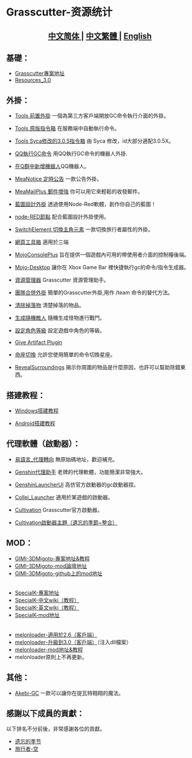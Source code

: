 # Grasscutter-资源统计

<h2 align="center">
<a href="https://github.com/Yuer-QAQ/Grasscutter-Plugin/blob/main/README.md">中文简体
</a> | 
<a href="https://github.com/Yuer-QAQ/Grasscutter-Plugin/blob/main/README_zh-TW.md">中文繁體
</a> | 
<a href="https://github.com/Yuer-QAQ/Grasscutter-Plugin/blob/main/README_en-US.md">English
</a>
</h2>

## 基礎：

* [Grasscutter專案地址](https://github.com/Grasscutters/Grasscutter)
* [Resources_3.0](https://github.com/tamilpp25/Grasscutter_Resources)

## 外掛： 

* [Tools 前置外掛](https://github.com/jie65535/gc-opencommand-plugin)   一個為第三方客戶端開放GC命令執行介面的外掛。

* [Tools 原版指令箱](https://github.com/jie65535/GrasscutterCommandGenerator)  在服務端中自動執行命令。

* [Tools Syca修改的3.0.5指令箱](https://github.com/TeyvatL/GrasscutterTool-3.0.5)  由 Syca 修改，id大部分適配3.0.5X。

* [QQ執行GC命令](https://github.com/jie65535/JGrasscutterCommand)   用QQ執行GC命令的機器人外掛.

* [在Q群中新增機器人](https://github.com/mamoe/mirai-console)QQ機器人。

* [MeaNotice 定時公告](https://github.com/Coooookies/Grasscutter-MeaNotice)     一款公告外掛。

* [MeaMailPlus 郵件增強](https://github.com/Coooookies/Grasscutter-MeaMailPlus)  你可以用它來輕鬆的收發郵件。

* [藍圖設計外掛](https://github.com/liujiaqi7998/EasyGrasscutters)  透過使用Node-Red軟體，創作你自己的藍圖！

* [node-RED節點](https://github.com/liujiaqi7998/node-red-easy-grasscutters) 配合藍圖設計外掛使用。

* [SwitchElement 切換主角元素](https://github.com/Penelopeep/SwitchElementTraveller)    一款切換旅行者屬性的外掛。

* [網頁工具箱](https://github.com/liujiaqi7998/GrasscuttersWebDashboard)   適用於三端

* [MojoConsolePlus](https://github.com/gc-mojoconsole/gc-mojoconsole-backend)  旨在提供一個遊戲內可用的帶使用者介面的控制檯後端。

* [Mojo-Desktop](https://github.com/gc-toolkit/Mojo-Desktop)   讓你在 Xbox Game Bar 裡快捷執行gc的命令/指令生成器。

* [資源管理器](https://github.com/gc-toolkit/gc-cli)    Grasscutter 資源管理助手。

* [團隊合併外掛](https://github.com/Penelopeep/TeamMerge)   簡單的Grasscutter外掛,用作 /team 命令的替代方法。

* [清除掉落物](https://github.com/hamusuke0323/DroppedItemsKiller)  清楚掉落的物品。

* [生成隨機敵人](https://github.com/NotThorny/MobWave)  隨機生成怪物進行戰鬥。

* [設定角色等級](https://github.com/NotThorny/setLevel) 設定遊戲中角色的等級。

* [Give Artifact Plugin](https://github.com/snoobi-seggs/GiveArtifactPlugin)  

* [命座切換](https://github.com/Penelopeep/SetConstellation_Plugin) 允許您使用簡單的命令切換星座。

* [RevealSurroundings](https://github.com/snoobi-seggs/RevealSurroundingsPllllugin) 揭示你周圍的物品是什麼原因，也許可以幫助除錯東西。

## 搭建教程：

* [Windows搭建教程](https://www.rainkavik.com/archives/254/)

* [Android搭建教程](https://github.com/ElaXan/GCAndroid)

## 代理軟體（啟動器）：

* [易語言_代理轉向](https://cloud.rainkavik.com/s/gKBcV) 無原始碼地址，歡迎補充。

* [Genshin代理助手](https://github.com/liujiaqi7998/genshinclienthelper) 老牌的代理軟體，功能簡潔非常強大。

* [GenshinLauncherUI](https://github.com/gc-toolkit/GenshinLauncher)  高仿官方啟動器的gc啟動器捏。

* [Collei_Launcher](https://github.com/Bambi5/Collei_Launcher)  適用於某遊戲的啟動器。

* [Cultivation](https://github.com/Grasscutters/Cultivation/blob/main/README_zh-CN.md) Grasscutter官方啟動器。
* [Cultivation啟動器主題（遺忘的季節~整合）](https://github.com/Yuer-QAQ/Grasscutter-Plugin/blob/main/Custom%20skins_zh-CN.md)

## MOD：
* [GIMI-3DMigoto-專案地址&教程](https://github.com/SilentNightSound/GI-Model-Importer)
* [GIMI-3DMigoto-mod論壇地址](https://gamebanana.com/mods/games/8552)
* [GIMI-3DMigoto-github上的mod地址](https://github.com/SilentNightSound/GI-Model-Importer-Assets)  
 ######
* [SpecialK-專案地址](https://github.com/SpecialKO/SpecialK)
* [SpecialK-中文wiki（教程）](https://github.com/zeroruka/GI-SKMods-wiki/wiki)
* [SpecialK-英文wiki（教程）](https://github.com/zeroruka/GI-SKMods/wiki)
* [SpecialK-mod地址](https://github.com/zeroruka/GI-SKMods)
 ######
* [melonloader-適用於2.6（客戶端）](https://github.com/lassedds/Melonloader-AnimeGaming)
* [melonloader-升級到3.0（客戶端）](https://github.com/Taiga74164/ChecksumBypass-GenshinImpact)（注入dll檔案）
* [melonloader-mod地址&教程](https://github.com/zeroruka/GI-Assets/tree/main/Mods/Scripts)
* melonloader原則上不再更新。

## 其他：  
* [Akebi-GC](https://github.com/Akebi-Group/Akebi-GC/blob/master/README_zh-Hant.md) 一款可以讓你在提瓦特翱翔的魔法。

## 感謝以下成員的貢獻：

以下排名不分前後，非常感謝各位的貢獻。

* [遗忘的季节](https://github.com/Lost-Season)
* [旅行者-空](https://github.com/wcjqwq)